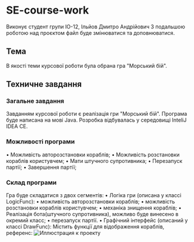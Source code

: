 # SE-course-work
Виконує студент групи ІО-12, Ільйов Дмитро Андрійович
З подальшою роботою над проєктом файл буде змінюватися та доповнюватися.

## Тема 
В якості теми курсової роботи була обрана гра "Морський бій".
## Техничне завдання

### Загальне завдання
Завданням курсової роботи є реалізація гри "Морський бій". Програма буде написана на мові Java. Розробка відбувалась у середовищі InteliJ IDEA CE.

### Можливості програми
• Можливість авторозстановки кораблів;
• Можливість розстановки кораблів користувчем;
• Мати штучного супротивника;
• Перезапуск партії;
• Завершення партії;

### Склад програми
Гра буде складатися з двох сегментів:
• Логіка гри (описана у классі LogicFunc):
	• можливість авторозстановки кораблів;
	• можливість розстановки кораблів користувчем;
	• механіка знищення кораблів;
	• Реалізація бота(штучного супротивника), можливо буде винесено в окремий класс;
	• перезапуск партії.
• Графічний інтерфейс (описаний у классі DrawFunc):
Містить функції для відображення кораблів, референс:
![Иллюстрация к проекту](https://github.com/jon/coolproject/raw/master/image/image.png)
